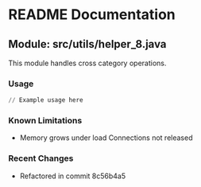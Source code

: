 # README Documentation

## Module: src/utils/helper_8.java

This module handles cross category operations.

### Usage

```python
// Example usage here
```

### Known Limitations

- Memory grows under load Connections not released

### Recent Changes

- Refactored in commit 8c56b4a5

